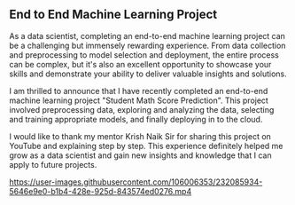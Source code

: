 ## End to End Machine Learning Project

As a data scientist, completing an end-to-end machine learning project can be a challenging but immensely rewarding experience. From data collection and preprocessing to model selection and deployment, the entire process can be complex, but it's also an excellent opportunity to showcase your skills and demonstrate your ability to deliver valuable insights and solutions.

I am thrilled to announce that I have recently completed an end-to-end machine learning project "Student Math Score Prediction". This project involved preprocessing data, exploring and analyzing the data, selecting and training appropriate models, and finally deploying in to the cloud.

I would like to thank my mentor Krish Naik Sir for sharing this project on YouTube and explaining step by step. This experience definitely helped me grow as a data scientist and gain new insights and knowledge that I can apply to future projects.


https://user-images.githubusercontent.com/106006353/232085934-5646e9e0-b1b4-428e-925d-843574ed0276.mp4

